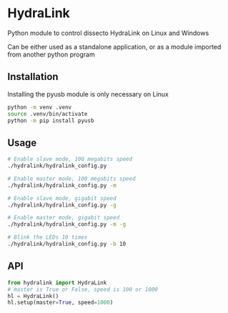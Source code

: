 # HydraLink

Python module to control dissecto HydraLink on Linux and Windows

Can be either used as a standalone application, or as a module imported from another python program

## Installation
Installing the pyusb module is only necessary on Linux

```bash
python -m venv .venv
source .venv/bin/activate
python -m pip install pyusb
```

## Usage

```bash
# Enable slave mode, 100 megabits speed
./hydralink/hydralink_config.py

# Enable master mode, 100 megabits speed
./hydralink/hydralink_config.py -m

# Enable slave mode, gigabit speed
./hydralink/hydralink_config.py -g

# Enable master mode, gigabit speed
./hydralink/hydralink_config.py -m -g

# Blink the LEDs 10 times
./hydralink/hydralink_config.py -b 10
```

## API

```python
from hydralink import HydraLink
# master is True or False, speed is 100 or 1000
hl = HydraLink()
hl.setup(master=True, speed=1000)
```
